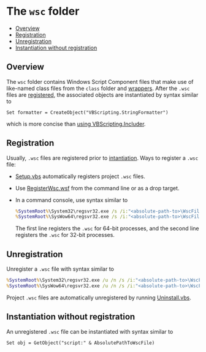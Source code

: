 # The `wsc` folder

- [Overview](#overview)  
- [Registration](#registration)  
- [Unregistration](#unregistration)  
- [Instantiation without registration](#instantiation-without-registration)  

## Overview

The `wsc` folder contains Windows Script Component files that make use of like-named class files from the `class` folder and [wrappers](src/ReadMe.md). After the `.wsc` files are [registered](#registration), the associated objects are instantiated by syntax similar to

```vbs
Set formatter = CreateObject("VBScripting.StringFormatter")
```

which is more concise than [using VBScripting\.Includer](../../docs/VBScriptClasses.md#includer).

## Registration

Usually, `.wsc` files are registered prior to [intantiation](#overview). Ways to register a `.wsc` file:

- [Setup.vbs](../../Setup.vbs) automatically registers project `.wsc` files.

- Use [RegisterWsc.wsf](../../examples/RegisterWsc.wsf) from the command line or as a drop target.

- In a command console, use syntax similar to

    ``` cmd
    %SystemRoot%\System32\regsvr32.exe /s /i:"<absolute-path-to>\WscFile.wsc" scrobj.dll
    %SystemRoot%\SysWow64\regsvr32.exe /s /i:"<absolute-path-to>\WscFile.wsc" scrobj.dll
    ```

    The first line registers the `.wsc` for 64-bit processes, and the second line registers the `.wsc` for 32-bit processes.

## Unregistration

Unregister a `.wsc` file with syntax similar to

``` cmd
%SystemRoot%\System32\regsvr32.exe /u /n /s /i:"<absolute-path-to>\WscFile.wsc" scrobj.dll
%SystemRoot%\SysWow64\regsvr32.exe /u /n /s /i:"<absolute-path-to>\WscFile.wsc" scrobj.dll
```

Project `.wsc` files are automatically unregistered by running [Uninstall.vbs](../../Uninstall.vbs).

## Instantiation without registration

An unregistered `.wsc` file can be instantiated with syntax similar to

```vbs
Set obj = GetObject("script:" & AbsolutePathToWscFile)
```
